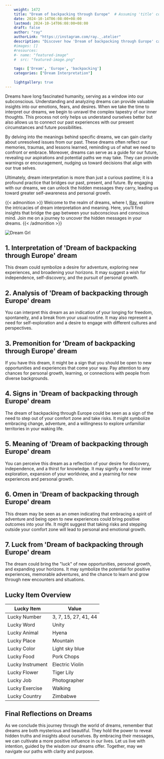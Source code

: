 ```yaml
---
    weight: 1472
    title: "Dream of backpacking through Europe"  # Assuming 'title' column exists
    date: 2024-10-14T06:08:00+08:00
    lastmod: 2024-10-14T06:08:00+08:00
    draft: false
    author: "ray"
    authorLink: "https://instagram.com/ray._.atelier"
    description: "Discover how 'Dream of backpacking through Europe' can interpret your future and uncover its significant meanings in your life."
    #images: []
    #resources:
    #- name: "featured-image"
    #  src: "featured-image.png"
    
    tags: ['Dream', 'Europe', 'backpacking']
    categories: ["Dream Interpretation"]
    
    lightgallery: true
---
```

    
Dreams have long fascinated humanity, serving as a window into our subconscious. Understanding and analyzing dreams can provide valuable insights into our emotions, fears, and desires. When we take the time to interpret our dreams, we begin to unravel the complex tapestry of our inner thoughts. This process not only helps us understand ourselves better but also allows us to connect our past experiences with our present circumstances and future possibilities.

By delving into the meanings behind specific dreams, we can gain clarity about unresolved issues from our past. These dreams often reflect our memories, traumas, and lessons learned, reminding us of what we need to confront or embrace. Moreover, dreams can serve as a guide for our future, revealing our aspirations and potential paths we may take. They can provide warnings or encouragement, nudging us toward decisions that align with our true selves.

Ultimately, dream interpretation is more than just a curious pastime; it is a profound practice that bridges our past, present, and future. By engaging with our dreams, we can unlock the hidden messages they carry, leading us toward greater self-awareness and personal growth.

{{< admonition >}}
Welcome to the realm of dreams, where I, [Ray](https://instagram.com/ray._.atelier), explore the intricacies of dream interpretation and meaning. Here, you’ll find insights that bridge the gap between your subconscious and conscious mind. Join me on a journey to uncover the hidden messages in your dreams.
{{< /admonition >}}

![Dream Grl](https://cdn.pixabay.com/photo/2017/11/02/03/35/gothic-2910057_1280.jpg "Dream Grl")

## 1. Interpretation of 'Dream of backpacking through Europe' dream

This dream could symbolize a desire for adventure, exploring new experiences, and broadening your horizons. It may suggest a wish for independence, self-discovery, and the pursuit of personal growth.

## 2. Analysis of 'Dream of backpacking through Europe' dream

You can interpret this dream as an indication of your longing for freedom, spontaneity, and a break from your usual routine. It may also represent a need for self-exploration and a desire to engage with different cultures and perspectives.

## 3. Premonition for 'Dream of backpacking through Europe' dream

If you have this dream, it might be a sign that you should be open to new opportunities and experiences that come your way. Pay attention to any chances for personal growth, learning, or connections with people from diverse backgrounds.

## 4. Signs in 'Dream of backpacking through Europe' dream

The dream of backpacking through Europe could be seen as a sign of the need to step out of your comfort zone and take risks. It might symbolize embracing change, adventure, and a willingness to explore unfamiliar territories in your waking life.

## 5. Meaning of 'Dream of backpacking through Europe' dream

You can perceive this dream as a reflection of your desire for discovery, independence, and a thirst for knowledge. It may signify a need for inner exploration, expansion of your worldview, and a yearning for new experiences and personal growth.

## 6. Omen in 'Dream of backpacking through Europe' dream

This dream may be seen as an omen indicating that embracing a spirit of adventure and being open to new experiences could bring positive outcomes into your life. It might suggest that taking risks and stepping outside your comfort zone will lead to personal and emotional growth.

## 7. Luck from 'Dream of backpacking through Europe' dream

The dream could bring the "luck" of new opportunities, personal growth, and expanding your horizons. It may symbolize the potential for positive experiences, memorable adventures, and the chance to learn and grow through new encounters and situations.

## Lucky Item Overview
| Lucky Item          | Value              |
|---------------|--------------------|
| Lucky Number        | 3, 7, 15, 27, 41, 44  |
| Lucky Word          | Unity |
| Lucky Animal        | Hyena |
| Lucky Place         | Mountain     |
| Lucky Color         | Light sky blue     |
| Lucky Food          | Pork Chops      |
| Lucky Instrument    | Electric Violin |
| Lucky Flower        | Tiger Lily    |
| Lucky Job           | Photographer       |
| Lucky Exercise      | Walking  |
| Lucky Country       | Zimbabwe    |


##  Final Reflections on Dreams

As we conclude this journey through the world of dreams, remember that dreams are both mysterious and beautiful. They hold the power to reveal hidden truths and insights about ourselves. By embracing their messages, we can cultivate a more positive influence in our lives. Let us live with intention, guided by the wisdom our dreams offer. Together, may we navigate our paths with clarity and purpose.
